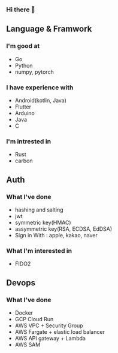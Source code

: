 ### Hi there 👋

## Language & Framwork
### I'm good at
- Go
- Python
- numpy, pytorch
### I have experience with
- Android(kotlin, Java)
- Flutter
- Arduino
- Java
- C
### I'm intrested in
- Rust
- carbon
## Auth
### What I've done
- hashing and salting
- jwt
- symmetric key(HMAC)
- assymmetric key(RSA, ECDSA, EdDSA)
- Sign in With : apple, kakao, naver
### What I'm interested in
- FIDO2
## Devops
### What I've done
- Docker
- GCP Cloud Run
- AWS VPC + Security Group
- AWS Fargate + elastic load balancer
- AWS API gateway + Lambda
- AWS SAM
